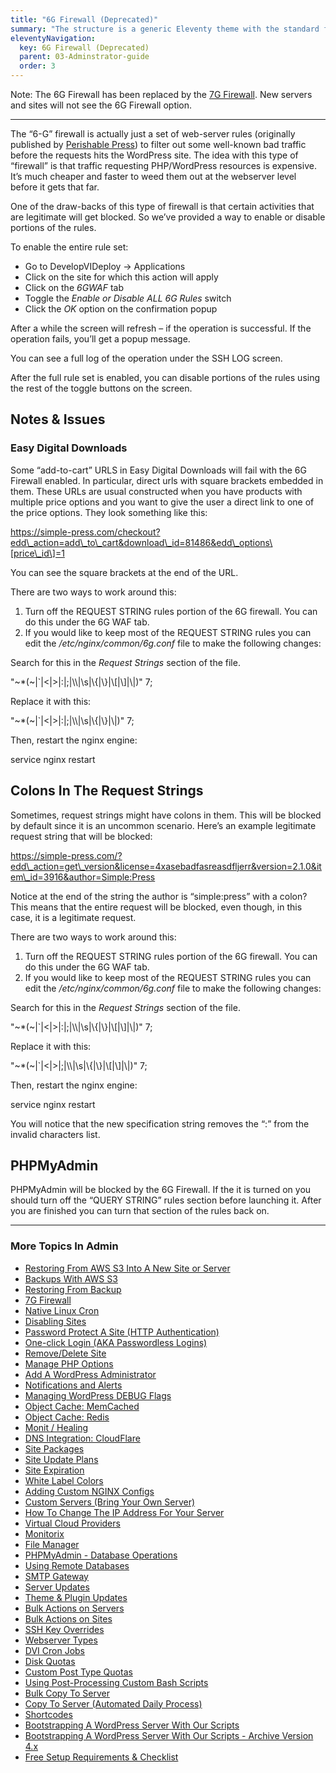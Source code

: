 ```yaml
---
title: "6G Firewall (Deprecated)"
summary: "The structure is a generic Eleventy theme with the standard folder and file names."
eleventyNavigation:
  key: 6G Firewall (Deprecated)
  parent: 03-Adminstrator-guide
  order: 3
---
```


Note: The 6G Firewall has been replaced by the [7G Firewall](https://web.archive.org/web/20240420005716/https://developvideploy.com/documentation/wpcloud-deploy-admin/7g-firewall/). New servers and sites will not see the 6G Firewall option.

- - -

The “6-G” firewall is actually just a set of web-server rules (originally published by [Perishable Press](https://web.archive.org/web/20240420005716/https://perishablepress.com/)) to filter out some well-known bad traffic before the requests hits the WordPress site. The idea with this type of “firewall” is that traffic requesting PHP/WordPress resources is expensive. It’s much cheaper and faster to weed them out at the webserver level before it gets that far.

One of the draw-backs of this type of firewall is that certain activities that are legitimate will get blocked. So we’ve provided a way to enable or disable portions of the rules.

To enable the entire rule set:

*   Go to DevelopVIDeploy → Applications
*   Click on the site for which this action will apply
*   Click on the _6GWAF_ tab
*   Toggle the _Enable or Disable ALL 6G Rules_ switch
*   Click the _OK_ option on the confirmation popup

After a while the screen will refresh – if the operation is successful. If the operation fails, you’ll get a popup message.

You can see a full log of the operation under the SSH LOG screen.

After the full rule set is enabled, you can disable portions of the rules using the rest of the toggle buttons on the screen.

## Notes & Issues

### Easy Digital Downloads

Some “add-to-cart” URLS in Easy Digital Downloads will fail with the 6G Firewall enabled. In particular, direct urls with square brackets embedded in them. These URLs are usual constructed when you have products with multiple price options and you want to give the user a direct link to one of the price options. They look something like this:

https://simple-press.com/checkout?edd\_action=add\_to\_cart&download\_id=81486&edd\_options\[price\_id\]=1

You can see the square brackets at the end of the URL.

There are two ways to work around this:

1.  Turn off the REQUEST STRING rules portion of the 6G firewall. You can do this under the 6G WAF tab.
2.  If you would like to keep most of the REQUEST STRING rules you can edit the _/etc/nginx/common/6g.conf_ file to make the following changes:

Search for this in the _Request Strings_ section of the file.

"~\*(~|\`|<|>|:|;|\\\\|\\s|\\{|\\}|\\\[|\\\]|\\|)" 7;

Replace it with this:

"~\*(~|\`|<|>|:|;|\\\\|\\s|\\{|\\}|\\|)" 7;

Then, restart the nginx engine:

service nginx restart

## Colons In The Request Strings

Sometimes, request strings might have colons in them. This will be blocked by default since it is an uncommon scenario. Here’s an example legitimate request string that will be blocked:

https://simple-press.com/?edd\_action=get\_version&license=4xasebadfasreasdfljerr&version=2.1.0&item\_id=3916&author=Simple:Press

Notice at the end of the string the author is “simple:press” with a colon? This means that the entire request will be blocked, even though, in this case, it is a legitimate request.

There are two ways to work around this:

1.  Turn off the REQUEST STRING rules portion of the 6G firewall. You can do this under the 6G WAF tab.
2.  If you would like to keep most of the REQUEST STRING rules you can edit the _/etc/nginx/common/6g.conf_ file to make the following changes:

Search for this in the _Request Strings_ section of the file.

"~\*(~|\`|<|>|:|;|\\\\|\\s|\\{|\\}|\\\[|\\\]|\\|)" 7;

Replace it with this:

"~\*(~|\`|<|>|;|\\\\|\\s|\\{|\\}|\\\[|\\\]|\\|)" 7;

Then, restart the nginx engine:

service nginx restart

You will notice that the new specification string removes the “:” from the invalid characters list.

## PHPMyAdmin

PHPMyAdmin will be blocked by the 6G Firewall. If the it is turned on you should turn off the “QUERY STRING” rules section before launching it. After you are finished you can turn that section of the rules back on.

- - -

### More Topics In Admin

*   [Restoring From AWS S3 Into A New Site or Server](https://web.archive.org/web/20240420005716/https://developvideploy.com/documentation/tips-techniques-education/restoring-from-s3-into-a-new-site-or-server/)
*   [Backups With AWS S3](https://web.archive.org/web/20240420005716/https://developvideploy.com/documentation/wpcloud-deploy-admin/backups-with-aws-s3/)
*   [Restoring From Backup](https://web.archive.org/web/20240420005716/https://developvideploy.com/documentation/wpcloud-deploy-admin/restoring-from-backup/)
*   [7G Firewall](https://web.archive.org/web/20240420005716/https://developvideploy.com/documentation/wpcloud-deploy-admin/7g-firewall/)
*   [Native Linux Cron](https://web.archive.org/web/20240420005716/https://developvideploy.com/documentation/wpcloud-deploy-admin/native-linux-cron/)
*   [Disabling Sites](https://web.archive.org/web/20240420005716/https://developvideploy.com/documentation/wpcloud-deploy-admin/disabling-sites/)
*   [Password Protect A Site (HTTP Authentication)](https://web.archive.org/web/20240420005716/https://developvideploy.com/documentation/wpcloud-deploy-admin/add-basic-password-protection-to-a-site-http-authentication/)
*   [One-click Login (AKA Passwordless Logins)](https://web.archive.org/web/20240420005716/https://developvideploy.com/documentation/wpcloud-deploy-admin/one-click-login-aka-passwordless-logins/)
*   [Remove/Delete Site](https://web.archive.org/web/20240420005716/https://developvideploy.com/documentation/wpcloud-deploy-admin/remove-delete-site/)
*   [Manage PHP Options](https://web.archive.org/web/20240420005716/https://developvideploy.com/documentation/wpcloud-deploy-admin/manage-php-options/)
*   [Add A WordPress Administrator](https://web.archive.org/web/20240420005716/https://developvideploy.com/documentation/wpcloud-deploy-admin/add-a-wordpress-administrator/)
*   [Notifications and Alerts](https://web.archive.org/web/20240420005716/https://developvideploy.com/documentation/wpcloud-deploy-admin/notifications/)
*   [Managing WordPress DEBUG Flags](https://web.archive.org/web/20240420005716/https://developvideploy.com/documentation/wpcloud-deploy-admin/managing-wordpress-debug-flags/)
*   [Object Cache: MemCached](https://web.archive.org/web/20240420005716/https://developvideploy.com/documentation/wpcloud-deploy-admin/object-cache-memcached/)
*   [Object Cache: Redis](https://web.archive.org/web/20240420005716/https://developvideploy.com/documentation/wpcloud-deploy-admin/object-cache-redis/)
*   [Monit / Healing](https://web.archive.org/web/20240420005716/https://developvideploy.com/documentation/wpcloud-deploy-admin/monit-healing/)
*   [DNS Integration: CloudFlare](https://web.archive.org/web/20240420005716/https://developvideploy.com/documentation/wpcloud-deploy-admin/dns-integration-cloudflare/)
*   [Site Packages](https://web.archive.org/web/20240420005716/https://developvideploy.com/documentation/wpcloud-deploy-admin/site-packages/)
*   [Site Update Plans](https://web.archive.org/web/20240420005716/https://developvideploy.com/documentation/wpcloud-deploy-admin/site-update-plans/)
*   [Site Expiration](https://web.archive.org/web/20240420005716/https://developvideploy.com/documentation/wpcloud-deploy-admin/site-expiration/)
*   [White Label Colors](https://web.archive.org/web/20240420005716/https://developvideploy.com/documentation/wpcloud-deploy-admin/white-label-colors/)
*   [Adding Custom NGINX Configs](https://web.archive.org/web/20240420005716/https://developvideploy.com/documentation/wpcloud-deploy-admin/adding-custom-nginx-configs/)
*   [Custom Servers (Bring Your Own Server)](https://web.archive.org/web/20240420005716/https://developvideploy.com/documentation/wpcloud-deploy-admin/custom-servers-bring-your-own-server/)
*   [How To Change The IP Address For Your Server](https://web.archive.org/web/20240420005716/https://developvideploy.com/documentation/wpcloud-deploy-admin/how-to-change-the-ip-address-for-your-server/)
*   [Virtual Cloud Providers](https://web.archive.org/web/20240420005716/https://developvideploy.com/documentation/wpcloud-deploy-admin/virtual-cloud-providers/)
*   [Monitorix](https://web.archive.org/web/20240420005716/https://developvideploy.com/documentation/wpcloud-deploy-admin/monitorix/)
*   [File Manager](https://web.archive.org/web/20240420005716/https://developvideploy.com/documentation/wpcloud-deploy-admin/file-manager/)
*   [PHPMyAdmin - Database Operations](https://web.archive.org/web/20240420005716/https://developvideploy.com/documentation/wpcloud-deploy-admin/phpmyadmin-database-operations/)
*   [Using Remote Databases](https://web.archive.org/web/20240420005716/https://developvideploy.com/documentation/wpcloud-deploy-admin/using-remote-databases/)
*   [SMTP Gateway](https://web.archive.org/web/20240420005716/https://developvideploy.com/documentation/wpcloud-deploy-admin/smtp-gateway/)
*   [Server Updates](https://web.archive.org/web/20240420005716/https://developvideploy.com/documentation/wpcloud-deploy-admin/server-updates/)
*   [Theme & Plugin Updates](https://web.archive.org/web/20240420005716/https://developvideploy.com/documentation/wpcloud-deploy-admin/theme-plugin-updates/)
*   [Bulk Actions on Servers](https://web.archive.org/web/20240420005716/https://developvideploy.com/documentation/wpcloud-deploy-admin/bulk-actions-on-servers/)
*   [Bulk Actions on Sites](https://web.archive.org/web/20240420005716/https://developvideploy.com/documentation/wpcloud-deploy-admin/bulk-actions-on-sites/)
*   [SSH Key Overrides](https://web.archive.org/web/20240420005716/https://developvideploy.com/documentation/wpcloud-deploy-admin/ssh-key-overrides/)
*   [Webserver Types](https://web.archive.org/web/20240420005716/https://developvideploy.com/documentation/wpcloud-deploy-admin/webserver-types/)
*   [DVI Cron Jobs](https://web.archive.org/web/20240420005716/https://developvideploy.com/documentation/wpcloud-deploy-admin/wpcd-cron-jobs/)
*   [Disk Quotas](https://web.archive.org/web/20240420005716/https://developvideploy.com/documentation/wpcloud-deploy-admin/disk-quotas/)
*   [Custom Post Type Quotas](https://web.archive.org/web/20240420005716/https://developvideploy.com/documentation/wpcloud-deploy-admin/custom-post-type-quotas/)
*   [Using Post-Processing Custom Bash Scripts](https://web.archive.org/web/20240420005716/https://developvideploy.com/documentation/wpcloud-deploy-admin/using-post-processing-custom-bash-scripts/)
*   [Bulk Copy To Server](https://web.archive.org/web/20240420005716/https://developvideploy.com/documentation/wpcloud-deploy-admin/bulk-copy-to-server/)
*   [Copy To Server (Automated Daily Process)](https://web.archive.org/web/20240420005716/https://developvideploy.com/documentation/wpcloud-deploy-admin/copy-to-server-automated-daily-process/)
*   [Shortcodes](https://web.archive.org/web/20240420005716/https://developvideploy.com/documentation/wpcloud-deploy-admin/shortcodes/)
*   [Bootstrapping A WordPress Server With Our Scripts](https://web.archive.org/web/20240420005716/https://developvideploy.com/documentation/wpcloud-deploy-admin/bootstrapping-a-wordpress-server-with-our-scripts/)
*   [Bootstrapping A WordPress Server With Our Scripts - Archive Version 4.x](https://web.archive.org/web/20240420005716/https://developvideploy.com/documentation/wpcloud-deploy-admin/bootstrapping-a-wordpress-server-with-our-scripts-version-4-x/)
*   [Free Setup Requirements & Checklist](https://web.archive.org/web/20240420005716/https://developvideploy.com/documentation/wpcloud-deploy-admin/free-setup-requirements-checklist/)
